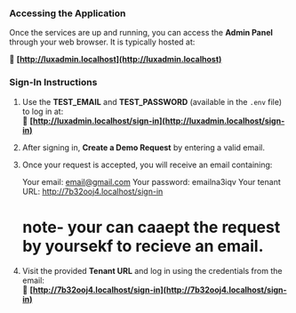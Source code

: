 ### Accessing the Application

Once the services are up and running, you can access the **Admin Panel** through your web browser. It is typically hosted at:  

🔗 **[http://luxadmin.localhost](http://luxadmin.localhost)**  

### Sign-In Instructions  

1. Use the **TEST_EMAIL** and **TEST_PASSWORD** (available in the `.env` file) to log in at:  
   🔗 **[http://luxadmin.localhost/sign-in](http://luxadmin.localhost/sign-in)**  

2. After signing in, **Create a Demo Request** by entering a valid email.  

3. Once your request is accepted, you will receive an email containing:  

      Your email: email@gmail.com
      Your password: emailna3iqv
      Your tenant URL: http://7b32ooj4.localhost/sign-in
      # note- your can caaept the request by yoursekf to recieve an email.

5. Visit the provided **Tenant URL** and log in using the credentials from the email:  
🔗 **[http://7b32ooj4.localhost/sign-in](http://7b32ooj4.localhost/sign-in)** 
